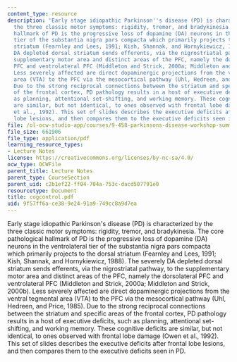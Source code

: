 ```yaml
---
content_type: resource
description: 'Early stage idiopathic Parkinson''s disease (PD) is characterized by
  the three classic motor symptoms: rigidity, tremor, and bradykinesia. The core pathological
  hallmark of PD is the progressive loss of dopamine (DA) neurons in the ventrolateral
  tier of the substantia nigra pars compacta which primarily projects to the dorsal
  striatum (Fearnley and Lees, 1991; Kish, Shannak, and Hornykiewicz, 1988). The severely
  DA depleted dorsal striatum sends efferents, via the nigrostriatal pathway, to the
  supplementary motor area and distinct areas of the PFC, namely the dorsolateral
  PFC and ventrolateral PFC (Middleton and Strick, 2000a; Middleton and Strick, 2000b).
  Less severely affected are direct dopaminergic projections from the ventral tegmental
  area (VTA) to the PFC via the mesocortical pathway (Uhl, Hedreen, and Price, 1985).
  Due to the strong reciprocal connections between the striatum and specific areas
  of the frontal cortex, PD pathology results in a host of executive deficits, such
  as planning, attentional set-shifting, and working memory. These cognitive deficits
  are similar, but not identical, to ones observed with frontal lobe damage (Owen
  et al., 1992). This set of slides describes the executive deficits after frontal
  lobe lesions, and then compares them to the executive deficits seen in PD.'
file: /ol-ocw-studio-app/courses/9-458-parkinsons-disease-workshop-summer-2006/9f57ff6ace389e2491a9749cc8a9d7ea_cogcontrol.pdf
file_size: 661906
file_type: application/pdf
learning_resource_types:
- Lecture Notes
license: https://creativecommons.org/licenses/by-nc-sa/4.0/
ocw_type: OCWFile
parent_title: Lecture Notes
parent_type: CourseSection
parent_uid: c2b1ef22-ff04-704a-753c-dacd507791e0
resourcetype: Document
title: cogcontrol.pdf
uid: 9f57ff6a-ce38-9e24-91a9-749cc8a9d7ea
---
```

Early stage idiopathic Parkinson's disease (PD) is characterized by the three classic motor symptoms: rigidity, tremor, and bradykinesia. The core pathological hallmark of PD is the progressive loss of dopamine (DA) neurons in the ventrolateral tier of the substantia nigra pars compacta which primarily projects to the dorsal striatum (Fearnley and Lees, 1991; Kish, Shannak, and Hornykiewicz, 1988). The severely DA depleted dorsal striatum sends efferents, via the nigrostriatal pathway, to the supplementary motor area and distinct areas of the PFC, namely the dorsolateral PFC and ventrolateral PFC (Middleton and Strick, 2000a; Middleton and Strick, 2000b). Less severely affected are direct dopaminergic projections from the ventral tegmental area (VTA) to the PFC via the mesocortical pathway (Uhl, Hedreen, and Price, 1985). Due to the strong reciprocal connections between the striatum and specific areas of the frontal cortex, PD pathology results in a host of executive deficits, such as planning, attentional set-shifting, and working memory. These cognitive deficits are similar, but not identical, to ones observed with frontal lobe damage (Owen et al., 1992). This set of slides describes the executive deficits after frontal lobe lesions, and then compares them to the executive deficits seen in PD.